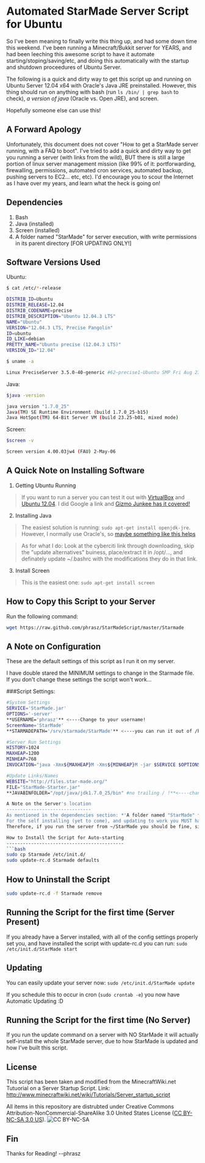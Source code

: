 Automated StarMade Server Script for Ubuntu
===========================================
So I've been meaning to finally write this thing up, and had some down time this weekend.
I've been running a Minecraft/Bukkit server for YEARS, and had been leeching this awesome script to have it automate starting/stoping/saving/etc, and doing this automatically with the startup and shutdown proceedures of Ubuntu Server.

The following is a quick and dirty way to get this script up and running on Ubuntu Server 12.04 x64 with Oracle's Java JRE preinstalled.
However, this thing should run on anything with bash (run `ls /bin/ | grep bash` to check), *a version of java* (Oracle vs. Open JRE), and screen.

Hopefully someone else can use this!

A Forward Apology
-----------------
Unfortunately, this document does not cover "How to get a StarMade server running, with a FAQ to boot".
I've tried to add a quick and dirty way to get you running a server (with links from the wild), BUT there is still a large portion of linux server management mission (like 99% of it: portforwarding, firewalling, permissions, automated cron services, automated backup, pushing servers to EC2... etc, etc).
I'd encourage you to scour the Internet as I have over my years, and learn what the heck is going on!

Dependencies
------------
1. Bash
2. Java (installed)
3. Screen (installed)
4. A folder named "StarMade" for server execution, with write permissions in its parent directory [FOR UPDATING ONLY!]

Software Versions Used
----------------------
Ubuntu:
```bash
$ cat /etc/*-release

DISTRIB_ID=Ubuntu
DISTRIB_RELEASE=12.04
DISTRIB_CODENAME=precise
DISTRIB_DESCRIPTION="Ubuntu 12.04.3 LTS"
NAME="Ubuntu"
VERSION="12.04.3 LTS, Precise Pangolin"
ID=ubuntu
ID_LIKE=debian
PRETTY_NAME="Ubuntu precise (12.04.3 LTS)"
VERSION_ID="12.04"

$ uname -a

Linux PreciseServer 3.5.0-40-generic #62~precise1-Ubuntu SMP Fri Aug 23 17:38:26 UTC 2013 x86_64 x86_64 x86_64 GNU/Linux
```
Java:
```bash
$java -version

java version "1.7.0_25"
Java(TM) SE Runtime Environment (build 1.7.0_25-b15)
Java HotSpot(TM) 64-Bit Server VM (build 23.25-b01, mixed mode)
```

Screen:
```bash
$screen -v

Screen version 4.00.03jw4 (FAU) 2-May-06
```

A Quick Note on Installing Software
-----------------------------------
1. Getting Ubuntu Running
> If you want to run a server you can test it out with [VirtualBox]() and [Ubuntu 12.04]().
> I did Google a link and [Gizmo Junkee has it covered!](http://www.gizmojunkee.com/2012/05/ubuntu-12-04-lte-server-on-virtualbox-4-1/)

2. Installing Java
> The easiest solution is running: `sudo apt-get install openjdk-jre`.
> However, I normally use Oracle's, so [maybe something like this helps](http://www.cyberciti.biz/faq/howto-installing-oracle-java7-on-ubuntu-linux/)

> As for what I do: Look at the cyberciti link through downloading, skip the "update alternatives" buiness, place/extract it in /opt/..., and definately update ~/.bashrc with the modifications they do in that link.

3. Install Screen
> This is the easiest one: `sudo apt-get install screen`

How to Copy this Script to your Server
--------------------------------------
Run the following command:
```bash
wget https://raw.github.com/phrasz/StarMadeScript/master/Starmade
```

A Note on Configuration
-----------------------
These are the default settings of this script as I run it on my server.

I have double stared the MINIMUM settings to change in the Starmade file.
If you don't change these settings the script won't work...

###Script Settings:
```bash
#System Settings
SERVICE='StarMade.jar'
OPTIONS='-server'
**USERNAME='phrasz'** <----Change to your username!
ScreenName='StarMade'
**STARMADEPATH='/srv/starmade/StarMade'** <----you can run it out of /home/<your username>/StarMade as the simplest implementation

#Server Run Settings
HISTORY=1024
MAXHEAP=1200
MINHEAP=768
INVOCATION="java -Xmx${MAXHEAP}M -Xms${MINHEAP}M -jar $SERVICE $OPTIONS"

#Update Links/Names
WEBSITE="http://files.star-made.org/"
FILE="StarMade-Starter.jar"
**JAVABINFOLDER="/opt/java/jdk1.7.0_25/bin" #no trailing / !**<----change you your Java path (aka run the command 'which  java')

A Note on the Server's location
-------------------------------
As mentioned in the dependencies section: *'A folder named "StarMade" for server execution, with write permissions in its parent directory [FOR UPDATING ONLY!]*' is needed.
For the self installing (yet to come), and updating to work you MUST have write permissions to the StarMade folder's parent.
Therefore, if you run the server from ~/StarMade you should be fine, since you can write to your HOME working directory (~/ aka /home/<user name>/). 

How to Install the Script for Auto-starting
-------------------------------------------
```bash
sudo cp Starmade /etc/init.d/
sudo update-rc.d Starmade defaults
```

How to Uninstall the Script
---------------------------
```bash
sudo update-rc.d -f Starmade remove
```

Running the Script for the first time (Server Present)
------------------------------------------------------
If you already have a Server installed, with all of the config settings properly set you, and have installed the script with update-rc.d you can run:
`sudo /etc/init.d/StarMade start`

Updating
--------
You can easily update your server now:
`sudo /etc/init.d/StarMade update`

If you schedule this to occur in cron (`sudo crontab -e`) you now have Automatic Updating :D

Running the Script for the first time (No Server)
-------------------------------------------------
If you run the update command on a server with NO StarMade it will actually self-install the whole StarMade server, due to how StarMade is updated and how I've built this script.

License
-------
This script has been taken and modified from the MinecraftWiki.net Tutuorial on a Server Startup Script. 
Link: http://www.minecraftwiki.net/wiki/Tutorials/Server_startup_script

All items in this repository are distrubted under Creative Commons Attribution-NonCommercial-ShareAlike 3.0 United States License ([CC BY-NC-SA 3.0 US](http://creativecommons.org/licenses/by-nc-sa/3.0/us/)).
![CC BY-NC-SA](http://i.creativecommons.org/l/by-nc-sa/3.0/88x31.png)

Fin
---
Thanks for Reading!
--phrasz
